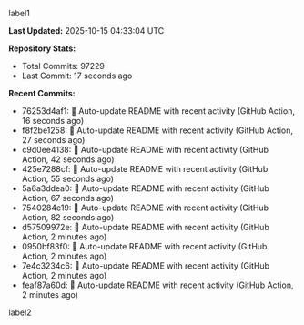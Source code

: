 
label1 
<!-- ACTIVITY_START -->
**Last Updated:** 2025-10-15 04:33:04 UTC

**Repository Stats:**
- Total Commits: 97229
- Last Commit: 17 seconds ago

**Recent Commits:**
- 76253d4af1: 🤖 Auto-update README with recent activity (GitHub Action, 16 seconds ago)
- f8f2be1258: 🤖 Auto-update README with recent activity (GitHub Action, 27 seconds ago)
- c9d0ee4138: 🤖 Auto-update README with recent activity (GitHub Action, 42 seconds ago)
- 425e7288cf: 🤖 Auto-update README with recent activity (GitHub Action, 55 seconds ago)
- 5a6a3ddea0: 🤖 Auto-update README with recent activity (GitHub Action, 67 seconds ago)
- 7540284e19: 🤖 Auto-update README with recent activity (GitHub Action, 82 seconds ago)
- d57509972e: 🤖 Auto-update README with recent activity (GitHub Action, 2 minutes ago)
- 0950bf83f0: 🤖 Auto-update README with recent activity (GitHub Action, 2 minutes ago)
- 7e4c3234c6: 🤖 Auto-update README with recent activity (GitHub Action, 2 minutes ago)
- feaf87a60d: 🤖 Auto-update README with recent activity (GitHub Action, 2 minutes ago)
<!-- ACTIVITY_END -->

label2
